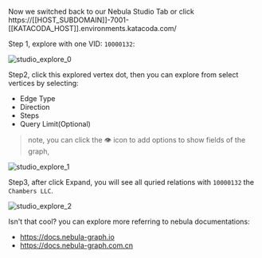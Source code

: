 Now we switched back to our Nebula Studio Tab or click https://[[HOST_SUBDOMAIN]]-7001-[[KATACODA_HOST]].environments.katacoda.com/ 

Step 1, explore with one VID: `10000132`:

![studio_explore_0](https://github.com/wey-gu/nebula-shareholding-example/blob/main/images/studio_explore_0.png?raw=true)

Step2, click this explored vertex dot, then you can explore from select vertices by selecting:

- Edge Type
- Direction
- Steps
- Query Limit(Optional)

> note, you can click the 👁️ icon to add options to show fields of the graph,

![studio_explore_1](https://github.com/wey-gu/nebula-shareholding-example/blob/main/images/studio_explore_1.png?raw=true)

Step3, after click Expand, you will see all quried relations with `10000132` the `Chambers LLC`.

![studio_explore_2](https://github.com/wey-gu/nebula-shareholding-example/blob/main/images/studio_explore_2.png?raw=true)



Isn't that cool? you can explore more referring to nebula documentations:
- https://docs.nebula-graph.io
- https://docs.nebula-graph.com.cn